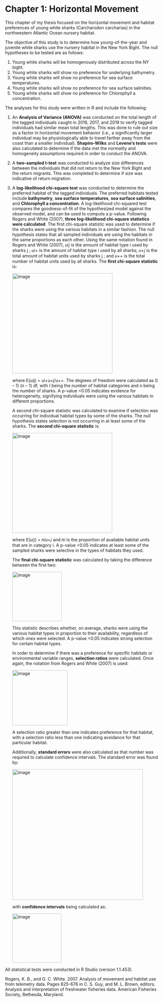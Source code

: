 # Chapter 1: Horizontal Movement

This chapter of my thesis focused on the horizontal movement and habitat preferences of young white sharks (Carcharodon carcharias) in the northwestern Atlantic Ocean nursery habitat.

The objective of this study is to determine how young-of-the-year and juvenile white sharks use the nursery habitat in the New York Bight. The null hypotheses to be tested are as follows:
  1. Young white sharks will be homogenously distributed across the NY bight.
  2. Young white sharks will show no preference for underlying bathymetry.
  3. Young white sharks will show no preference for sea surface temperatures.
  4. Young white sharks will show no preference for sea surface salinities.
  5. Young white sharks will show no preference for Chlorophyll a concentration.
 
The analyses for this study were written in R and include the following:
  1. An **Analysis of Variance (ANOVA)** was conducted on the total length of the tagged individuals caught in 2016, 2017, and 2019 to verify tagged individuals had    similar mean total lengths. This was done to rule out size as a factor in horizontal movement behavior (i.e., a significantly larger individual may be physiologically able to travel farther away from the coast than a smaller individual). **Shapiro-Wilks** and **Levene’s tests** were also calculated to determine if the data met the normality and homogeneity assumptions required in order to conduct the ANOVA.
  
  2. A **two-sampled t-test** was conducted to analyze size differences between the individuals that did not return to the New York Bight and the return migrants. This was completed to determine if size was indicative of return migration.
  
  3. A **log-likelihood chi-square test** was conducted to determine the preferred habitat of the tagged individuals. The preferred habitats tested include **bathymetry**, **sea surface temperatures**, **sea surface salinities**, and **Chlorophyll a concentration**. A log-likelihood chi-squared test compares the goodness-of-fit of the hypothesized model against the observed model, and can be used to compute a p-value. Following Rogers and White (2007), **three log-likelihood chi-square statistics were calculated**. The first chi-square statistic was used to determine if the sharks were using the various habitats in a similar fashion. The null hypothesis states that all sampled individuals are using the habitats in the same proportions as each other. Using the same notation found in Rogers and White (2007), 𝑢𝑖𝑗 is the amount of habitat type i used by sharks j ; 𝑢𝑖+ is the amount of habitat type i used by all sharks; 𝑢+𝑗 is the total amount of habitat units used by sharks j ; and 𝑢++ is the total number of habitat units used by all sharks. The **first chi-square statistic** is:
  
       <img width="329" alt="image" src="https://user-images.githubusercontent.com/99918352/186493896-a529fc22-e1bc-42fd-9afe-49ff4af498bc.png">

     where E(uij) = ui+u+j/u++. The degrees of freedom were calculated as (I – 1) (n – 1) df, with I being the number of habitat categories and n being the number of sharks. A p-value <0.05 indicates evidence for heterogeneity, signifying individuals were using the various habitats in different proportions.

     A second chi-square statistic was calculated to examine if selection was occurring for individual habitat types by some of the sharks. The null hypothesis states selection is not occurring in at least some of the sharks. The **second chi-square statistic** is:
     
     <img width="328" alt="image" src="https://user-images.githubusercontent.com/99918352/186494070-9163db7a-8b68-4a18-88ec-8600c8ee2670.png">

     where E(𝑢𝑖𝑗) = 𝜋𝑖𝑢+𝑗 and 𝜋𝑖 is the proportion of available habitat units that are in category i. A p-value <0.05 indicates at least some of the sampled sharks were selective in the types of habitats they used.
     
     The **final chi-square statistic** was calculated by taking the difference between the first two:
     
     <img width="162" alt="image" src="https://user-images.githubusercontent.com/99918352/186494172-c2f72f6c-89ff-4459-8bc3-35c01eedb126.png">
     
     This statistic describes whether, on average, sharks were using the various habitat types in proportion to their availability, regardless of which ones were selected. A p-value <0.05 indicates strong selection for certain habitat types.
     
     In order to determine if there was a preference for specific habitats or environmental variable ranges, **selection ratios** were calculated. Once again, the notation from Rogers and White (2007) is used:
     
     <img width="181" alt="image" src="https://user-images.githubusercontent.com/99918352/186494262-0a49baa9-2b4b-451c-a5be-fce183e67062.png">
     
     A selection ratio greater than one indicates preference for that habitat, with a selection ratio less than one indicating avoidance for that particular habitat.
     
     Additionally, **standard errors** were also calculated as that number was required to calculate confidence intervals. The standard error was found by:
     
     <img width="429" alt="image" src="https://user-images.githubusercontent.com/99918352/186494345-b851e2d9-2539-4341-a572-5b40fc04af4f.png">
     
     with **confidence intervals** being calculated as:
     
     <img width="161" alt="image" src="https://user-images.githubusercontent.com/99918352/186494402-31642f99-842a-44c8-b3b4-586c71cc00d5.png">

All statistical tests were conducted in R Studio (version 1.1.453).



Rogers, K. B., and G. C. White. 2007. Analysis of movement and habitat use from telemetry data. Pages 625-676 in C. S. Guy, and M. L. Brown, editors. Analysis and interpretation of freshwater fisheries data. American Fisheries Society, Bethesda, Maryland.
     
     

